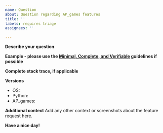 ```yaml
---
name: Question
about: Question regarding AP_games features
title: ''
labels: requires triage
assignees: ''

---
```


**Describe your question**

**Example - please use the [Minimal, Complete, and Verifiable][] guidelines
if possible**

**Complete stack trace, if applicable**

**Versions**
- OS:
- Python:
- AP_games:

**Additional context**
Add any other context or screenshots about the feature request here.

**Have a nice day!**


[Minimal, Complete, and Verifiable]: http://stackoverflow.com/help/mcve
